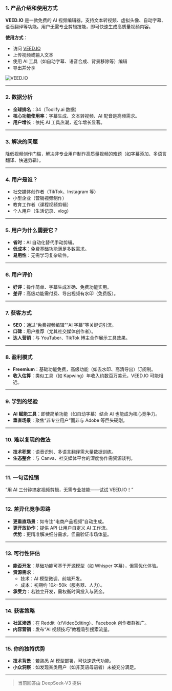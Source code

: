 ### 1. 产品介绍和使用方式  
**VEED.IO** 是一款免费的 AI 视频编辑器，支持文本转视频、虚拟头像、自动字幕、语音翻译等功能。用户无需专业剪辑技能，即可快速生成高质量视频内容。  

**使用方式**：  
- 访问 [VEED.IO](https://veed.io)  
- 上传视频或输入文本  
- 使用 AI 工具（如自动字幕、语音合成、背景移除等）编辑  
- 导出并分享  

![VEED.IO](https://cdn-images.toolify.ai/170350418441260041.jpg)  

---

### 2. 数据分析  
- **全球排名**：34（Toolify.ai 数据）  
- **核心功能使用率**：字幕生成、文本转视频、AI 配音是高频需求。  
- **用户增长**：依托 AI 工具热潮，近年增长显著。  

---

### 3. 解决的问题  
降低视频创作门槛，解决非专业用户制作高质量视频的难题（如字幕添加、多语言翻译、快速剪辑）。  

---

### 4. 用户是谁？  
- 社交媒体创作者（TikTok、Instagram 等）  
- 小型企业（营销视频制作）  
- 教育工作者（课程视频剪辑）  
- 个人用户（生活记录、vlog）  

---

### 5. 用户为什么需要它？  
- **省时**：AI 自动化替代手动剪辑。  
- **低成本**：免费基础功能满足多数需求。  
- **易用性**：无需学习复杂软件。  

---

### 6. 用户评价  
- **好评**：操作简单、字幕生成准确、免费功能实用。  
- **差评**：高级功能需付费、导出视频有水印（免费版）。  

---

### 7. 获客方式  
- **SEO**：通过“免费视频编辑”“AI 字幕”等关键词引流。  
- **口碑**：用户推荐（尤其社交媒体创作者）。  
- **达人营销**：与 YouTuber、TikTok 博主合作展示工具效果。  

---

### 8. 盈利模式  
- **Freemium**：基础功能免费，高级功能（如去水印、高清导出）订阅制。  
- **收入估算**：类似工具（如 Kapwing）年收入约数百万美元，VEED.IO 可能相近。  

---

### 9. 学到的经验  
- **AI 赋能工具**：即使简单功能（如自动字幕）结合 AI 也能成为核心竞争力。  
- **垂直场景**：聚焦“非专业用户”而非与 Adobe 等巨头硬刚。  

---

### 10. 难以复现的做法  
- **技术积累**：语音识别、多语言翻译需大量数据训练。  
- **生态整合**：与 Canva、社交媒体平台的深度协作需资源谈判。  

---

### 11. 一句话推销  
“用 AI 三分钟搞定视频剪辑，无需专业技能——试试 VEED.IO！”  

---

### 12. 差异化竞争思路  
- **更垂直场景**：如专注“电商产品视频”自动生成。  
- **更开放协作**：提供 API 让用户自定义 AI 工作流。  
**优势**：更精准解决细分需求，但需验证市场体量。  

---

### 13. 可行性评估  
- **能否开发**：基础功能可基于开源模型（如 Whisper 字幕），但需优化体验。  
- **资源需求**：  
  - 技术：AI 模型微调、前端开发。  
  - 成本：初期约 $10k-$50k（服务器、人力）。  
- **承受力**：若独立开发，需权衡时间投入与资金。  

---

### 14. 获客策略  
- **社区渗透**：在 Reddit（r/VideoEditing）、Facebook 创作者群推广。  
- **内容营销**：发布“AI 视频技巧”教程吸引搜索流量。  

---

### 15. 你的独特优势  
- **技术背景**：若熟悉 AI 模型部署，可快速迭代功能。  
- **小众洞察**：如发现某类用户（如非英语母语者）未被充分满足。  

---

> 当前回答由 DeepSeek-V3 提供